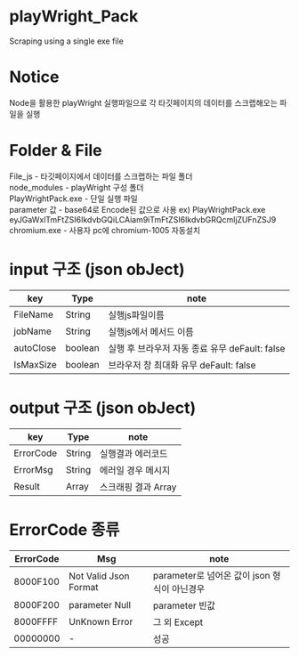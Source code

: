 # playWright_Pack
Scraping using a single exe file

# Notice
Node을 활용한 playWright 실행파일으로 각 타깃페이지의 데이터를 스크랩해오는 파일을 실행

# Folder & File
File_js - 타깃페이지에서 데이터를 스크랩하는 파일 폴더<br/>
node_modules - playWright 구성 폴더<br/>
PlayWrightPack.exe - 단일 실행 파일<br/>
parameter 값 - base64로 Encode된 값으로 사용 ex) PlayWrightPack.exe eyJGaWxlTmFtZSI6IkdvbGQiLCAiam9iTmFtZSI6IkdvbGRQcmljZUFnZSJ9<br/>
chromium.exe - 사용자 pc에 chromium-1005 자동설치<br/>

# input 구조 (json obJect) 
| key | Type | note |
| --- | --- | --- |
| FileName | String | 실행js파일이름 |
| jobName | String | 실행js에서 메서드 이름 |
| autoClose | boolean | 실행 후 브라우저 자동 종료 유무 deFault: false |
| IsMaxSize | boolean | 브라우저 창 최대화 유무 deFault: false  |

# output 구조 (json obJect) 
| key | Type | note |
| --- | --- | --- |
| ErrorCode | String | 실행결과 에러코드 |
| ErrorMsg | String | 에러일 경우 메시지 |
| Result | Array | 스크래핑 결과 Array |

# ErrorCode 종류
| ErrorCode | Msg | note |
| --- | --- | --- |
| 8000F100 | Not Valid Json Format | parameter로 넘어온 값이 json 형식이 아닌경우 |
| 8000F200 | parameter Null | parameter 빈값 |
| 8000FFFF | UnKnown Error | 그 외 Except|
| 00000000 | - | 성공 |

